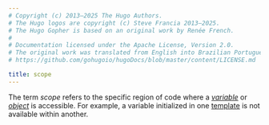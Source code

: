 ```yaml
---
# Copyright (c) 2013–2025 The Hugo Authors.
# The Hugo logos are copyright (c) Steve Francia 2013–2025.
# The Hugo Gopher is based on an original work by Renée French.
#
# Documentation licensed under the Apache License, Version 2.0.
# The original work was translated from English into Brazilian Portuguese.
# https://github.com/gohugoio/hugoDocs/blob/master/content/LICENSE.md

title: scope
---
```


The term _scope_ refers to the specific region of code where a [_variable_](g) or [_object_](g) is accessible. For example, a variable initialized in one [template](g) is not available within another.
